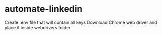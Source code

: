 # automate-linkedin
Create .env file that will contain all keys
Download Chrome web driver and place it inside webdrivers folder
